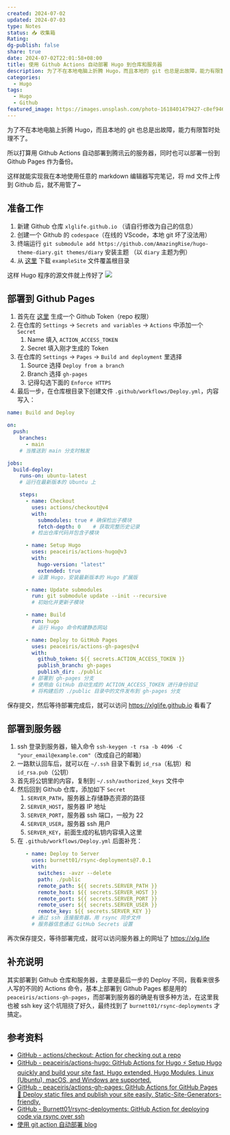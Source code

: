 ```yaml
---
created: 2024-07-02
updated: 2024-07-03
type: Notes
status: 📥 收集箱
Rating: 
dg-publish: false
share: true
date: 2024-07-02T22:01:58+08:00
title: 使用 Github Actions 自动部署 Hugo 到仓库和服务器
description: 为了不在本地电脑上折腾 Hugo，而且本地的 git 也总是出故障，能力有限暂时处理不了。所以打算用 Github Actions 自动部署到腾讯云的服务器，同时也可以部署一份到 Github Pages 作为备份。这样就能实现我在本地使用任意的 markdown 编辑器写完笔记，将 md 文件上传到 Github 后，就不用管了~
categories:
  - Hugo
tags:
  - Hugo
  - Github
featured_image: https://images.unsplash.com/photo-1618401479427-c8ef9465fbe1?crop=entropy&cs=tinysrgb&fit=max&fm=jpg&ixid=M3wzNjAwOTd8MHwxfHNlYXJjaHwyfHxnaXRodWJ8ZW58MHx8fHwxNzE5OTUxMzI0fDA&ixlib=rb-4.0.3&q=80&w=1080
---
```


为了不在本地电脑上折腾 Hugo，而且本地的 git 也总是出故障，能力有限暂时处理不了。

所以打算用 Github Actions 自动部署到腾讯云的服务器，同时也可以部署一份到 Github Pages 作为备份。

这样就能实现我在本地使用任意的 markdown 编辑器写完笔记，将 md 文件上传到 Github 后，就不用管了~

## 准备工作

1. 新建 Github 仓库 `xlglife.github.io` （请自行修改为自己的信息）
2. 创建一个 Github 的 `codespace`（在线的 VScode，本地 git 坏了没法用）
3. 终端运行 `git submodule add https://github.com/AmazingRise/hugo-theme-diary.git themes/diary` 安装主题 （以 `diary` 主题为例）
4. 从 [这里](https://github.com/AmazingRise/hugo-theme-diary/tree/main/exampleSite) 下载 `exampleSite` 文件覆盖根目录

这样 Hugo 程序的源文件就上传好了
![](http://img.xlg.life/images%2F2024%2F07%2F03%2F20240703021259-e802d03d9a08209558e75408ac105182.png)

## 部署到 Github Pages

1. 首先在 [这里](https://github.com/settings/tokens) 生成一个 Github Token（repo 权限）
2. 在仓库的 `Settings` → `Secrets and variables` → `Actions` 中添加一个 `Secret`
	1. Name 填入 `ACTION_ACCESS_TOKEN`
	2. Secret 填入刚才生成的 Token
3. 在仓库的 `Settings` → `Pages` → `Build and deployment` 里选择
	1. Source 选择 `Deploy from a branch`
	2. Branch 选择 `gh-pages`
	3. 记得勾选下面的 `Enforce HTTPS`
4. 最后一步，在仓库根目录下创建文件 `.github/workflows/Deploy.yml`，内容写入：

```yml
name: Build and Deploy

on:
  push:
    branches:
      - main
    # 当推送到 main 分支时触发

jobs:
  build-deploy:
    runs-on: ubuntu-latest
    # 运行在最新版本的 Ubuntu 上

    steps:
      - name: Checkout
        uses: actions/checkout@v4
        with:
          submodules: true # 确保检出子模块
          fetch-depth: 0    # 获取完整历史记录
        # 检出仓库代码并包含子模块

      - name: Setup Hugo
        uses: peaceiris/actions-hugo@v3
        with:
          hugo-version: "latest"
          extended: true
        # 设置 Hugo，安装最新版本的 Hugo 扩展版

      - name: Update submodules
        run: git submodule update --init --recursive
        # 初始化并更新子模块

      - name: Build
        run: hugo
        # 运行 Hugo 命令构建静态网站

      - name: Deploy to GitHub Pages
        uses: peaceiris/actions-gh-pages@v4
        with:
          github_token: ${{ secrets.ACTION_ACCESS_TOKEN }}
          publish_branch: gh-pages
          publish_dir: ./public
        # 部署到 gh-pages 分支
        # 使用由 GitHub 自动生成的 ACTION_ACCESS_TOKEN 进行身份验证
        # 将构建后的 ./public 目录中的文件发布到 gh-pages 分支
```

保存提交，然后等待部署完成后，就可以访问 https://xlglife.github.io 看看了

## 部署到服务器

1. ssh 登录到服务器，输入命令 `ssh-keygen -t rsa -b 4096 -C "your_email@example.com"`（改成自己的邮箱）
2. 一路默认回车后，就可以在 `~/.ssh` 目录下看到 `id_rsa`（私钥）和 `id_rsa.pub`（公钥）
3. 首先将公钥里的内容，复制到 `~/.ssh/authorized_keys` 文件中
4. 然后回到 Github 仓库，添加如下 `Secret`
	1. `SERVER_PATH`，服务器上存储静态资源的路径
	2. `SERVER_HOST`，服务器 IP 地址
	3. `SERVER_PORT`，服务器 ssh 端口，一般为 22
	4. `SERVER_USER`，服务器 ssh 用户
	5. `SERVER_KEY`，前面生成的私钥内容填入这里
5. 在 `.github/workflows/Deploy.yml` 后面补充：

```yml
      - name: Deploy to Server
        uses: burnett01/rsync-deployments@7.0.1
        with:
          switches: -avzr --delete
          path: ./public
          remote_path: ${{ secrets.SERVER_PATH }}
          remote_host: ${{ secrets.SERVER_HOST }}
          remote_port: ${{ secrets.SERVER_PORT }}
          remote_user: ${{ secrets.SERVER_USER }}
          remote_key: ${{ secrets.SERVER_KEY }}
        # 通过 ssh 连接服务器，用 rsync 同步文件
        # 服务器信息通过 GitHub Secrets 设置
```

再次保存提交，等待部署完成，就可以访问服务器上的网址了 https://xlg.life

## 补充说明

其实部署到 Github 仓库和服务器，主要是最后一步的 Deploy 不同，我看来很多人写的不同的 Actions 命令，基本上部署到 Github Pages 都是用的 `peaceiris/actions-gh-pages`，而部署到服务器的确是有很多种方法，在这里我也被 ssh key 这个坑阻挠了好久，最终找到了 `burnett01/rsync-deployments` 才搞定。

## 参考资料

- [GitHub - actions/checkout: Action for checking out a repo](https://github.com/actions/checkout)
- [GitHub - peaceiris/actions-hugo: GitHub Actions for Hugo ⚡️ Setup Hugo quickly and build your site fast. Hugo extended, Hugo Modules, Linux (Ubuntu), macOS, and Windows are supported.](https://github.com/peaceiris/actions-hugo)
- [GitHub - peaceiris/actions-gh-pages: GitHub Actions for GitHub Pages 🚀 Deploy static files and publish your site easily. Static-Site-Generators-friendly.](https://github.com/peaceiris/actions-gh-pages)
- [GitHub - Burnett01/rsync-deployments: GitHub Action for deploying code via rsync over ssh](https://github.com/burnett01/rsync-deployments)
- [使用 git action 自动部署 blog](https://yukimio.world/p/hugo-deploy-2307-zh/)